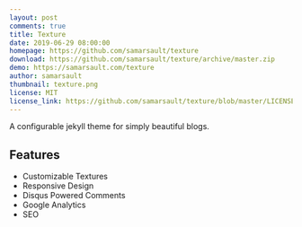 ```yaml
---
layout: post
comments: true
title: Texture
date: 2019-06-29 08:00:00
homepage: https://github.com/samarsault/texture
download: https://github.com/samarsault/texture/archive/master.zip
demo: https://samarsault.com/texture
author: samarsault
thumbnail: texture.png
license: MIT
license_link: https://github.com/samarsault/texture/blob/master/LICENSE.txt
---
```


A configurable jekyll theme for simply beautiful blogs.

## Features

* Customizable Textures
* Responsive Design
* Disqus Powered Comments
* Google Analytics
* SEO
